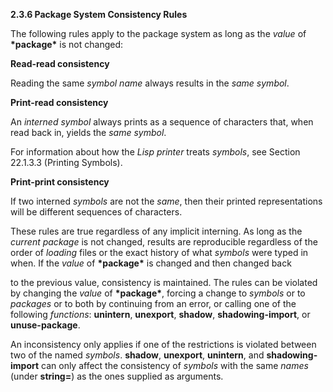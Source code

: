 **2.3.6 Package System Consistency Rules** 

The following rules apply to the package system as long as the *value* of **\*package\*** is not changed: 

**Read-read consistency** 

Reading the same *symbol name* always results in the *same symbol*. 

**Print-read consistency** 

An *interned symbol* always prints as a sequence of characters that, when read back in, yields the *same symbol*. 

For information about how the *Lisp printer* treats *symbols*, see Section 22.1.3.3 (Printing Symbols). 

**Print-print consistency** 

If two interned *symbols* are not the *same*, then their printed representations will be different sequences of characters. 

These rules are true regardless of any implicit interning. As long as the *current package* is not changed, results are reproducible regardless of the order of *loading* files or the exact history of what *symbols* were typed in when. If the *value* of **\*package\*** is changed and then changed back 

to the previous value, consistency is maintained. The rules can be violated by changing the *value* of **\*package\***, forcing a change to *symbols* or to *packages* or to both by continuing from an error, or calling one of the following *functions*: **unintern**, **unexport**, **shadow**, **shadowing-import**, or **unuse-package**. 

An inconsistency only applies if one of the restrictions is violated between two of the named *symbols*. **shadow**, **unexport**, **unintern**, and **shadowing-import** can only affect the consistency of *symbols* with the same *names* (under **string=**) as the ones supplied as arguments.  



